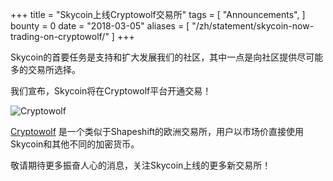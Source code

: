 +++
title = "Skycoin上线Cryptowolf交易所"
tags = [
	"Announcements",
]
bounty = 0
date = "2018-03-05"
aliases = [
	"/zh/statement/skycoin-now-trading-on-cryptowolf/"
]
+++

Skycoin的首要任务是支持和扩大发展我们的社区，其中一点是向社区提供尽可能多的交易所选择。

我们宣布，Skycoin将在Cryptowolf平台开通交易！



![Cryptowolf](/img/cryptowolf.gif)

[Cryptowolf](https://cryptowolf.eu/) 是一个类似于Shapeshift的欧洲交易所，用户以市场价直接使用Skycoin和其他不同的加密货币。

敬请期待更多振奋人心的消息，关注Skycoin上线的更多新交易所！
